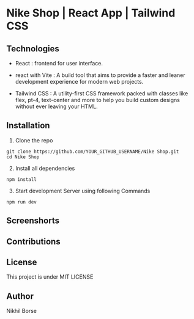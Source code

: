 # Nike Shop | React App | Tailwind CSS

## Technologies

- React : frontend for user interface.

- react with Vite : A build tool that aims to provide a faster and leaner development experience for modern web projects.

- Tailwind CSS : A utility-first CSS framework packed with classes like flex, pt-4, text-center and more to help you build custom designs without ever leaving your HTML.

## Installation

1. Clone the repo

```
git clone https://github.com/YOUR_GITHUB_USERNAME/Nike Shop.git
cd Nike Shop
```

2. Install all dependencies

```
npm install
```

3. Start development Server using following Commands

```
npm run dev
```

## Screenshorts

## Contributions

## License

This project is under MIT LICENSE

## Author

Nikhil Borse
